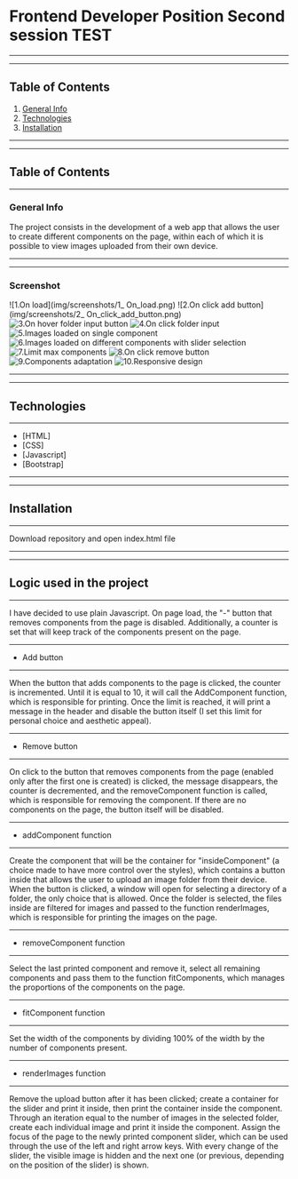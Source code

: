 # Frontend Developer Position Second session TEST
***
***
## Table of Contents
1. [General Info](#general-info)
2. [Technologies](#technologies)
3. [Installation](#installation)
***
***
## Table of Contents
***
### General Info
The project consists in the development of a web app that allows the user to create different components on the page, within each of which it is possible to view images uploaded from their own device.
***
***
### Screenshot
![1.On load](img/screenshots/1_ On_load.png)
![2.On click add button](img/screenshots/2_ On_click_add_button.png)
![3.On hover folder input button](img/screenshots/3_On_hover_folder_input_button.png)
![4.On click folder input](img/screenshots/4_On_click_folder_input.png)
![5.Images loaded on single component](img/screenshots/5_Images_loaded_on_single_component.png)
![6.Images loaded on different components with slider selection](img/screenshots/6_Images_loaded_on_different_components_with_slider_selection.png)
![7.Limit max components](img/screenshots/7_limit_max_components.png)
![8.On click remove button](img/screenshots/8_On_click_remove_button.png)
![9.Components adaptation](img/screenshots/9_Components_adaptation.png)
![10.Responsive design](img/screenshots/10_Responsive_design)
***
***
## Technologies
***
* [HTML]
* [CSS]
* [Javascript]
* [Bootstrap]
***
***
## Installation
***
Download repository and open index.html file
***
***
## Logic used in the project
***
I have decided to use plain Javascript. On page load, the "-" button that removes components from the page is disabled. Additionally, a counter is set that will keep track of the components present on the page.
***
- Add button
***
When the button that adds components to the page is clicked, the counter is incremented. Until it is equal to 10, it will call the AddComponent function, which is responsible for printing. Once the limit is reached, it will print a message in the header and disable the button itself (I set this limit for personal choice and aesthetic appeal).
***
- Remove button
***
On click to the button that removes components from the page (enabled only after the first one is created) is clicked, the message disappears, the counter is decremented, and the removeComponent function is called, which is responsible for removing the component. If there are no components on the page, the button itself will be disabled.
***
- addComponent function
***
Create the component that will be the container for "insideComponent" (a choice made to have more control over the styles), which contains a button inside that allows the user to upload an image folder from their device. When the button is clicked, a window will open for selecting a directory of a folder, the only choice that is allowed. Once the folder is selected, the files inside are filtered for images and passed to the function renderImages, which is responsible for printing the images on the page.
***
- removeComponent function
***
Select the last printed component and remove it, select all remaining components and pass them to the function fitComponents, which manages the proportions of the components on the page.
***
- fitComponent function
***
Set the width of the components by dividing 100% of the width by the number of components present.
***
- renderImages function
***
Remove the upload button after it has been clicked; create a container for the slider and print it inside, then print the container inside the component. 
Through an iteration equal to the number of images in the selected folder, create each individual image and print it inside the component.
Assign the focus of the page to the newly printed component slider, which can be used through the use of the left and right arrow keys. With every change of the slider, the visible image is hidden and the next one (or previous, depending on the position of the slider) is shown.
